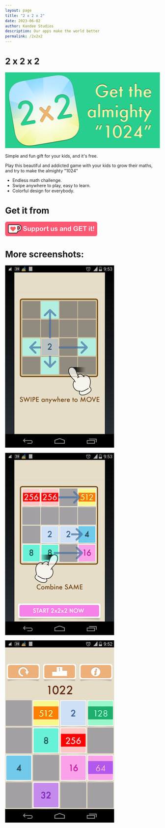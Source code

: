 ```yaml
---
layout: page
title: "2 x 2 x 2"
date: 2023-06-02
author: Kandee Studios
description: Our apps make the world better
permalink: /2x2x2
---
```


# 2 x 2 x 2

![Banner](/docs/assets/2x2x2/feature_ad.png)

Simple and fun gift for your kids, and it's free.

Play this beautiful and addicted game with your kids to grow their maths, and try to make the almighty "1024"

- Endless math challenge.
- Swipe anywhere to play, easy to learn.
- Colorful design for everybody.

# Get it from

[![Support Us and Get It](/docs/assets/general/support-us-and-get-it.png)](https://ko-fi.com/s/2ab4c4ce30)

# More screenshots:

![Screenshot1](/docs/assets/2x2x2/screenshot_1.png)

![Screenshot2](/docs/assets/2x2x2/screenshot_2.png)

![Screenshot3](/docs/assets/2x2x2/screenshot_3.png)
